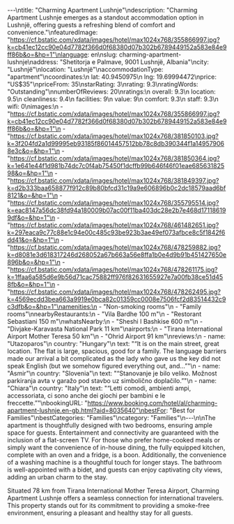 ---\ntitle: "Charming Apartment Lushnje"\ndescription: "Charming Apartment Lushnje emerges as a standout accommodation option in Lushnjë, offering guests a refreshing blend of comfort and convenience."\nfeaturedImage: "https://cf.bstatic.com/xdata/images/hotel/max1024x768/355866997.jpg?k=cb41ec12cc90e04d7782f366d0f68380d07b302b6789449152a583e84e9ff86b&o=&hp=1"\nlanguage: en\nslug: charming-apartment-lushnje\naddress: "Shetitorja e Palmave, 9001 Lushnjë, Albania"\ncity: "Lushnjë"\nlocation: "Lushnjë"\naccommodationType: "apartment"\ncoordinates:\n  lat: 40.9450975\n  lng: 19.69994472\nprice: "US$35"\npriceFrom: 35\nstarRating: 3\nrating: 9.3\nratingWords: "Outstanding"\nnumberOfReviews: 20\nratings:\n  overall: 9.3\n  location: 9.5\n  cleanliness: 9.4\n  facilities: 9\n  value: 9\n  comfort: 9.3\n  staff: 9.3\n  wifi: 0\nimages:\n  - "https://cf.bstatic.com/xdata/images/hotel/max1024x768/355866997.jpg?k=cb41ec12cc90e04d7782f366d0f68380d07b302b6789449152a583e84e9ff86b&o=&hp=1"\n  - "https://cf.bstatic.com/xdata/images/hotel/max1024x768/381850103.jpg?k=3f204fd2a1d99995eb93185f86014457512bb78c8db390344f1a149579068e3c&o=&hp=1"\n  - "https://cf.bstatic.com/xdata/images/hotel/max1024x768/381850364.jpg?k=1e641e44f1d981b74dc7c0f4ab75450f1dcffb99b646f46f01eae68563182598&o=&hp=1"\n  - "https://cf.bstatic.com/xdata/images/hotel/max1024x768/381849397.jpg?k=d2b333baa658877f912c89b80bfcd31c19a9e606896b0c2dc18579aad6bf8121&o=&hp=1"\n  - "https://cf.bstatic.com/xdata/images/hotel/max1024x768/355795514.jpg?k=eac8147a56dc38fd94a180009b07ac00f11ba403dc28e2b7e468d171186199df&o=&hp=1"\n  - "https://cf.bstatic.com/xdata/images/hotel/max1024x768/461482651.jpg?k=297eaca9c77c88e1c94e00c485c93be923b3ae49ef073afbce8c5f1842f6dd41&o=&hp=1"\n  - "https://cf.bstatic.com/xdata/images/hotel/max1024x768/478259882.jpg?k=d8081e3d618317246d268052a67b663a56e8ffa1b0e4d9b91b451427650e896b&o=&hp=1"\n  - "https://cf.bstatic.com/xdata/images/hotel/max1024x768/478261175.jpg?k=1ffaa6a585d6e9b56d71cac75882ff976f82631655927e7a00fb38ce51d458fb&o=&hp=1"\n  - "https://cf.bstatic.com/xdata/images/hotel/max1024x768/478262495.jpg?k=4569ecdd3bea663a9919e0bca82c01359cc0008e7506fcf2d83514432c9c3dfb&o=&hp=1"\namenities:\n  - "Non-smoking rooms"\n  - "Family rooms"\nnearbyRestaurants:\n  - "Vila Bardhe 100 m"\n  - "Restorant Sebastiani 150 m"\nwhatsNearby:\n  - "Sheshi I Bashkise 600 m"\n  - "Divjake-Karavasta National Park 11 km"\nairports:\n  - "Tirana International Airport Mother Teresa 50 km"\n  - "Ohrid Airport 91 km"\nreviews:\n  - name: "Utazoparos"\n    country: "Hungary"\n    text: "“It is on the main street, great location. The flat is large, spacious, good for a family. The language barriers made our arrival a bit complicated as the lady who gave us the key did not speak English (but we somehow figured everything out, and...”"\n  - name: "Asmir"\n    country: "Slovenia"\n    text: "“Stanovanje je bilo veliko. Možnost parkiranja avta v garažo pod stavbo uz simbolično doplačilo.”"\n  - name: "Chiara"\n    country: "Italy"\n    text: "“Letti comodi, ambienti ampi, accessoriata, ci sono anche dei giochi per bambini e le freccette.”"\nbookingURL: "https://www.booking.com/hotel/al/charming-apartment-lushnje.en-gb.html?aid=8035640"\nbestFor: "Best for Families"\nbestCategories: "Families"\ncategory: "Families"\n---\n\nThe apartment is thoughtfully designed with two bedrooms, ensuring ample space for guests. Entertainment and connectivity are guaranteed with the inclusion of a flat-screen TV. For those who prefer home-cooked meals or simply want the convenience of in-house dining, the fully equipped kitchen, complete with an oven and a fridge, is a boon. Additionally, the convenience of a washing machine is a thoughtful touch for longer stays. The bathroom is well-appointed with a bidet, and guests can enjoy captivating city views, adding an urban charm to the stay.

Situated 78 km from Tirana International Mother Teresa Airport, Charming Apartment Lushnje offers a seamless connection for international travelers. This property stands out for its commitment to providing a smoke-free environment, ensuring a pleasant and healthy stay for all guests.